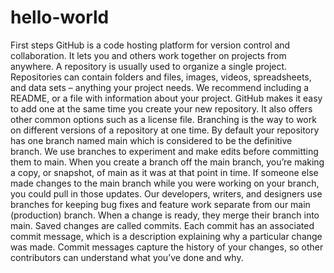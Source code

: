 # hello-world
First steps
GitHub is a code hosting platform for version control and collaboration. It lets you and others work together on projects from anywhere.
A repository is usually used to organize a single project. 
Repositories can contain folders and files, images, videos, spreadsheets, and data sets – anything your project needs. 
We recommend including a README, or a file with information about your project. GitHub makes it easy to add one at the same time you create your new repository. It also offers other common options such as a license file.
Branching is the way to work on different versions of a repository at one time. 
By default your repository has one branch named main which is considered to be the definitive branch. We use branches to experiment and make edits before committing them to main. 
When you create a branch off the main branch, you’re making a copy, or snapshot, of main as it was at that point in time. If someone else made changes to the main branch while you were working on your branch, you could pull in those updates.
Our developers, writers, and designers use branches for keeping bug fixes and feature work separate from our main (production) branch. When a change is ready, they merge their branch into main.
Saved changes are called commits. Each commit has an associated commit message, which is a description explaining why a particular change was made. Commit messages capture the history of your changes, so other contributors can understand what you’ve done and why.
